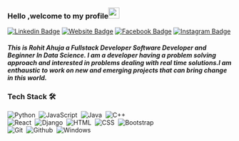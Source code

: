 ### Hello ,welcome to my profile<img src="https://media.giphy.com/media/hvRJCLFzcasrR4ia7z/giphy.gif" width="25px">
[![Linkedin Badge](https://img.shields.io/badge/-LinkedIn-333333?style=flat-square&logo=Linkedin&logoColor=white)](https://linkedin.com/in/rohit1204)
[![Website Badge](https://img.shields.io/badge/Website-333333?style=flat-square&logo=google-chrome&logoColor=white)](https://rohit1204.github.io/)
[![Facebook Badge](https://img.shields.io/badge/-Facebook-333333?style=flat-square&logo=Facebook&logoColor=white)](https://fb.me/rohitahuja)
[![Instagram Badge](https://img.shields.io/badge/-Instagram-333333?style=flat-square&logo=Instagram&logoColor=white)](https://instagram.com/developer_2.0/)

##### This is Rohit Ahuja a Fullstack Developer Software Developer and Beginner In Data Science. I am a developer having a problem solving approach and interested in problems dealing with real time solutions.I am enthaustic to work on new and emerging projects that can bring change in this world.

### Tech Stack 🛠 &nbsp;

![Python](https://img.shields.io/badge/-Python-333333?style=flat-square&logo=python&logoColor=ffffff)&nbsp;
![JavaScript](https://img.shields.io/badge/-JavaScript-333333?style=flat-square&logo=javascript&logoColor=ffffff)&nbsp;
![Java](https://img.shields.io/badge/-Java-333333?style=flat-square&logo=java&logoColor=ffffff)&nbsp;
![C++](https://img.shields.io/badge/-C++-333333?style=flat-square&logo=C%2B%2B&logoColor=ffffff)\
![React](https://img.shields.io/badge/-React-333333?style=flat-square&logo=react&logoColor=ffffff)&nbsp;
![Django](https://img.shields.io/badge/-Django-333333?style=flat-square&logo=django&logoColor=ffffff)&nbsp;
![HTML](https://img.shields.io/badge/-HTML-333333?style=flat-square&logo=HTML5&logoColor=ffffff)&nbsp;
![CSS](https://img.shields.io/badge/-CSS-333333?style=flat-square&logo=CSS3&logoColor=ffffff)&nbsp;
![Bootstrap](https://img.shields.io/badge/-Bootstrap-333333?style=flat-square&logo=bootstrap&logoColor=ffffff)\
![Git](https://img.shields.io/badge/-Git-333333?style=flat-square&logo=git&logoColor=ffffff)&nbsp;
![Github](https://img.shields.io/badge/-Github-333333?style=flat-square&logo=github&logoColor=ffffff)&nbsp;
![Windows](https://img.shields.io/badge/-Windows-333333?style=flat-square&logo=windows&logoColor=ffffff)&nbsp;

<!--
**Rohit1204/Rohit1204** is a ✨ _special_ ✨ repository because its `README.md` (this file) appears on your GitHub profile.

Here are some ideas to get you started:

- 🔭 I’m currently working on ...
- 🌱 I’m currently learning ...
- 👯 I’m looking to collaborate on ...
- 🤔 I’m looking for help with ...
- 💬 Ask me about ...
- 📫 How to reach me: ...
- 😄 Pronouns: ...
- ⚡ Fun fact: ...
-->
